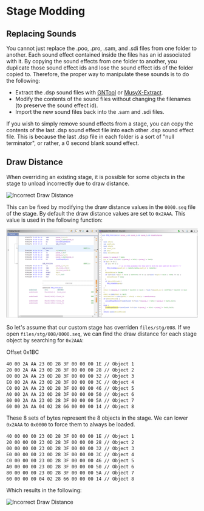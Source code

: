 # Stage Modding

## Replacing Sounds

You cannot just replace the .poo, .pro, .sam, and .sdi files from one folder to another. Each sound effect contained inside the files has an id associated with it. By copying the sound effects from one folder to another, you duplicate those sound effect ids and lose the sound effect ids of the folder copied to. Therefore, the proper way to manipulate these sounds is to do the following:

* Extract the .dsp sound files with [GNTool](https://github.com/NicholasMoser/GNTool) or [MusyX-Extract](https://github.com/Nisto/musyx-extract).
* Modify the contents of the sound files without changing the filenames (to preserve the sound effect id).
* Import the new sound files back into the .sam and .sdi files.

If you wish to simply remove sound effects from a stage, you can copy the contents of the last .dsp sound effect file into each other .dsp sound effect file. This is because the last .dsp file in each folder is a sort of "null terminator", or rather, a 0 second blank sound effect.

## Draw Distance

When overriding an existing stage, it is possible for some objects in the stage to unload incorrectly due to draw distance.

![Incorrect Draw Distance](/gnt4/images/gameplay/drawdistance1.gif?raw=true "Incorrect Draw Distance")

This can be fixed by modifying the draw distance values in the `0000.seq` file of the stage. By default the draw distance values are set to `0x2AAA`. This value is used in the following function:

![Draw Distance Function](/gnt4/images/functions/drawdistance.png?raw=true "Draw Distance Function")

So let's assume that our custom stage has overriden `files/stg/008`. If we open `files/stg/008/0000.seq`, we can find the draw distance for each stage object by searching for `0x2AAA`:

Offset 0x1BC

```hex
40 00 2A AA 23 0D 28 3F 00 00 00 1E // Object 1
20 00 2A AA 23 0D 28 3F 00 00 00 28 // Object 2
00 00 2A AA 23 0D 28 3F 00 00 00 32 // Object 3
E0 00 2A AA 23 0D 28 3F 00 00 00 3C // Object 4
C0 00 2A AA 23 0D 28 3F 00 00 00 46 // Object 5
A0 00 2A AA 23 0D 28 3F 00 00 00 50 // Object 6
80 00 2A AA 23 0D 28 3F 00 00 00 5A // Object 7
60 00 2A AA 04 02 28 66 00 00 00 14 // Object 8
```

These 8 sets of bytes represent the 8 objects in the stage. We can lower `0x2AAA` to `0x0000` to force them to always be loaded.

```hex
40 00 00 00 23 0D 28 3F 00 00 00 1E // Object 1
20 00 00 00 23 0D 28 3F 00 00 00 28 // Object 2
00 00 00 00 23 0D 28 3F 00 00 00 32 // Object 3
E0 00 00 00 23 0D 28 3F 00 00 00 3C // Object 4
C0 00 00 00 23 0D 28 3F 00 00 00 46 // Object 5
A0 00 00 00 23 0D 28 3F 00 00 00 50 // Object 6
80 00 00 00 23 0D 28 3F 00 00 00 5A // Object 7
60 00 00 00 04 02 28 66 00 00 00 14 // Object 8
```

Which results in the following:

![Incorrect Draw Distance](/gnt4/images/gameplay/drawdistance2.gif?raw=true "Incorrect Draw Distance")
